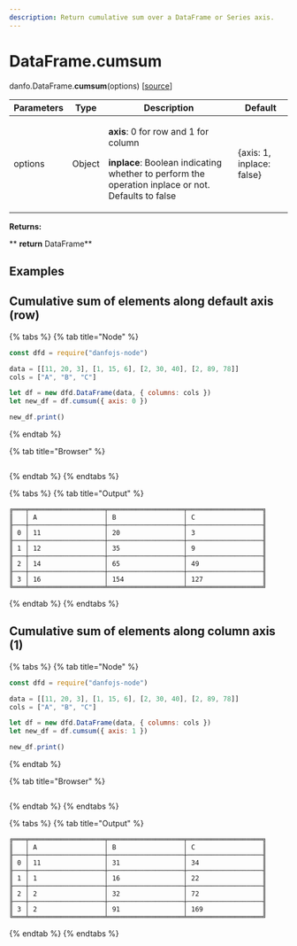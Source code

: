 ```yaml
---
description: Return cumulative sum over a DataFrame or Series axis.
---
```


# DataFrame.cumsum

danfo.DataFrame.**cumsum**(options) \[[source](https://github.com/opensource9ja/danfojs/blob/3398c2f540c16ac95599a05b6f2db4eff8a258c9/danfojs/src/core/frame.js#L706)]

| Parameters | Type   | Description                                                                                                                                                                           | Default                   |
| ---------- | ------ | ------------------------------------------------------------------------------------------------------------------------------------------------------------------------------------- | ------------------------- |
| options    | Object | <p><strong>axis</strong>: 0 for row and 1 for column</p><p><strong>inplace</strong>: Boolean indicating whether to perform the operation inplace or not. Defaults to false</p><p></p> | {axis: 1, inplace: false} |

**Returns:**

**       **return** DataFrame**

## **Examples**

## Cumulative sum of elements along default axis (row)

{% tabs %}
{% tab title="Node" %}
```javascript
const dfd = require("danfojs-node")

data = [[11, 20, 3], [1, 15, 6], [2, 30, 40], [2, 89, 78]]
cols = ["A", "B", "C"]

let df = new dfd.DataFrame(data, { columns: cols })
let new_df = df.cumsum({ axis: 0 })

new_df.print()
```
{% endtab %}

{% tab title="Browser" %}
```
```
{% endtab %}
{% endtabs %}

{% tabs %}
{% tab title="Output" %}
```
╔═══╤═══════════════════╤═══════════════════╤═══════════════════╗
║   │ A                 │ B                 │ C                 ║
╟───┼───────────────────┼───────────────────┼───────────────────╢
║ 0 │ 11                │ 20                │ 3                 ║
╟───┼───────────────────┼───────────────────┼───────────────────╢
║ 1 │ 12                │ 35                │ 9                 ║
╟───┼───────────────────┼───────────────────┼───────────────────╢
║ 2 │ 14                │ 65                │ 49                ║
╟───┼───────────────────┼───────────────────┼───────────────────╢
║ 3 │ 16                │ 154               │ 127               ║
╚═══╧═══════════════════╧═══════════════════╧═══════════════════╝
```
{% endtab %}
{% endtabs %}

## Cumulative sum of elements along column axis (1)

{% tabs %}
{% tab title="Node" %}
```javascript
const dfd = require("danfojs-node")

data = [[11, 20, 3], [1, 15, 6], [2, 30, 40], [2, 89, 78]]
cols = ["A", "B", "C"]

let df = new dfd.DataFrame(data, { columns: cols })
let new_df = df.cumsum({ axis: 1 })

new_df.print()
```
{% endtab %}

{% tab title="Browser" %}
```
```
{% endtab %}
{% endtabs %}

{% tabs %}
{% tab title="Output" %}
```
╔═══╤═══════════════════╤═══════════════════╤═══════════════════╗
║   │ A                 │ B                 │ C                 ║
╟───┼───────────────────┼───────────────────┼───────────────────╢
║ 0 │ 11                │ 31                │ 34                ║
╟───┼───────────────────┼───────────────────┼───────────────────╢
║ 1 │ 1                 │ 16                │ 22                ║
╟───┼───────────────────┼───────────────────┼───────────────────╢
║ 2 │ 2                 │ 32                │ 72                ║
╟───┼───────────────────┼───────────────────┼───────────────────╢
║ 3 │ 2                 │ 91                │ 169               ║
╚═══╧═══════════════════╧═══════════════════╧═══════════════════╝
```
{% endtab %}
{% endtabs %}
